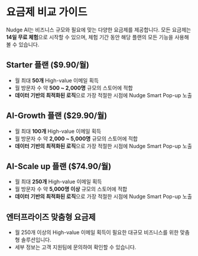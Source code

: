 # 요금제 비교 가이드

Nudge AI는 비즈니스 규모와 필요에 맞는 다양한 요금제를 제공합니다. 모든 요금제는 **14일 무료 체험**으로 시작할 수 있으며, 체험 기간 동안 해당 플랜의 모든 기능을 사용해볼 수 있습니다.

## Starter 플랜 ($9.90/월)

*   월 최대 **50개** High-value 이메일 획득
*   월 방문자 수 약 **500 ~ 2,000명** 규모의 스토어에 적합
*   **데이터 기반의 최적화된 로직**으로 가장 적절한 시점에 Nudge Smart Pop-up 노출

## AI-Growth 플랜 ($29.90/월)

*   월 최대 **100개** High-value 이메일 획득
*   월 방문자 수 약 **2,000 ~ 5,000명** 규모의 스토어에 적합
*   **데이터 기반의 최적화된 로직**으로 가장 적절한 시점에 Nudge Smart Pop-up 노출

## AI-Scale up 플랜 ($74.90/월)

*   월 최대 **250개** High-value 이메일 획득
*   월 방문자 수 약 **5,000명 이상** 규모의 스토어에 적합
*   **데이터 기반의 최적화된 로직**으로 가장 적절한 시점에 Nudge Smart Pop-up 노출

## 엔터프라이즈 맞춤형 요금제

*   월 250개 이상의 High-value 이메일 획득이 필요한 대규모 비즈니스를 위한 맞춤형 솔루션입니다.
*   세부 정보는 고객 지원팀에 문의하여 확인할 수 있습니다.

